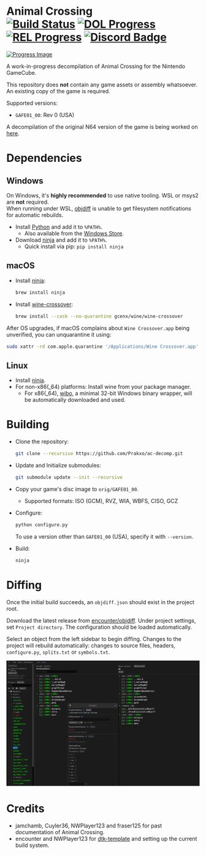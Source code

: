 Animal Crossing  
[![Build Status]][actions] [![DOL Progress]][Progress] [![REL Progress]][Progress] [![Discord Badge]][discord]
=============

[![Progress Image]][Progress]

[Build Status]: https://github.com/Prakxo/ac-decomp/actions/workflows/build.yml/badge.svg
[actions]: https://github.com/Prakxo/ac-decomp/actions/workflows/build.yml
[Progress]: https://decomp.dev/ACreTeam/ac-decomp
[Progress Image]: https://decomp.dev/ACreTeam/ac-decomp.png?w=512&h=256
[DOL Progress]: https://decomp.dev/ACReTeam/ac-decomp.svg?mode=shield&measure=code&category=dol&label=DOL
[REL Progress]: https://decomp.dev/ACReTeam/ac-decomp.svg?mode=shield&measure=code&category=modules&label=REL
[Discord Badge]: https://img.shields.io/discord/727908905392275526?color=%237289DA&logo=discord&logoColor=%23FFFFFF
[discord]: https://discord.gg/hKx3FJJgrV

A work-in-progress decompilation of Animal Crossing for the Nintendo GameCube.

This repository does **not** contain any game assets or assembly whatsoever. An existing copy of the game is required.

Supported versions:

- `GAFE01_00`: Rev 0 (USA)

A decompilation of the original N64 version of the game is being worked on [here](https://github.com/zeldaret/af).

<!--
Quick Guides
============

- [Dumping Game Files](./docs/extract_game.md)
- [Ghidra Setup](./docs/ghidra_setup.md)
- [Generating Decomp Context](./docs/generating_decomp_context.md)
- [decomp.me Basics](./docs/decomp_me_basics.md)
- [Ghidra Basics](./docs/ghidra_basics.md)
- [m2c Basics](./docs/m2c_basics.md)
- [Decomp Basics](./docs/decomp_basics.md)
-->

Dependencies
============

Windows
--------

On Windows, it's **highly recommended** to use native tooling. WSL or msys2 are **not** required.  
When running under WSL, [objdiff](#diffing) is unable to get filesystem notifications for automatic rebuilds.

- Install [Python](https://www.python.org/downloads/) and add it to `%PATH%`.
  - Also available from the [Windows Store](https://apps.microsoft.com/store/detail/python-311/9NRWMJP3717K).
- Download [ninja](https://github.com/ninja-build/ninja/releases) and add it to `%PATH%`.
  - Quick install via pip: `pip install ninja`

macOS
------

- Install [ninja](https://github.com/ninja-build/ninja/wiki/Pre-built-Ninja-packages):

  ```sh
  brew install ninja
  ```

- Install [wine-crossover](https://github.com/Gcenx/homebrew-wine):

  ```sh
  brew install --cask --no-quarantine gcenx/wine/wine-crossover
  ```

After OS upgrades, if macOS complains about `Wine Crossover.app` being unverified, you can unquarantine it using:

```sh
sudo xattr -rd com.apple.quarantine '/Applications/Wine Crossover.app'
```

Linux
------

- Install [ninja](https://github.com/ninja-build/ninja/wiki/Pre-built-Ninja-packages).
- For non-x86(_64) platforms: Install wine from your package manager.
  - For x86(_64), [wibo](https://github.com/decompals/wibo), a minimal 32-bit Windows binary wrapper, will be automatically downloaded and used.

Building
========

- Clone the repository:

  ```sh
  git clone --recursive https://github.com/Prakxo/ac-decomp.git
  ```

- Update and Initialize submodules:

  ```sh
  git submodule update --init --recursive
  ```

- Copy your game's disc image to `orig/GAFE01_00`.
  - Supported formats: ISO (GCM), RVZ, WIA, WBFS, CISO, GCZ

- Configure:

  ```sh
  python configure.py
  ```

  To use a version other than `GAFE01_00` (USA), specify it with `--version`.

- Build:

  ```sh
  ninja
  ```

Diffing
=======

Once the initial build succeeds, an `objdiff.json` should exist in the project root.

Download the latest release from [encounter/objdiff](https://github.com/encounter/objdiff). Under project settings, set `Project directory`. The configuration should be loaded automatically.

Select an object from the left sidebar to begin diffing. Changes to the project will rebuild automatically: changes to source files, headers, `configure.py`, `splits.txt` or `symbols.txt`.

![](assets/objdiff.png)

Credits
=======

- jamchamb, Cuyler36, NWPlayer123 and fraser125 for past documentation of Animal Crossing.
- encounter and NWPlayer123 for [dtk-template](https://github.com/encounter/dtk-template) and setting up the current build system.

